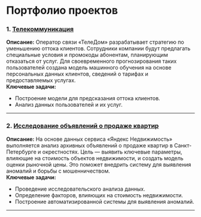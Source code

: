 # Портфолио проектов

### 1. [Телекоммуникация](https://github.com/trotsak/portfolio/blob/main/telecom_ds%20yandex.ipynb)  
**Описание:** Оператор связи «ТелеДом» разрабатывает стратегию по уменьшению оттока клиентов. Сотрудники компании будут предлагать специальные условия и промокоды абонентам, планирующим отказаться от услуг. Для своевременного прогнозирования таких пользователей создана модель машинного обучения на основе персональных данных клиентов, сведений о тарифах и предоставляемых услугах.  
**Ключевые задачи:**  
- Построение модели для предсказания оттока клиентов.  
- Анализ данных пользователей и их услуг.  

---

### 2. [Исследование объявлений о продаже квартир](https://github.com/trotsak/portfolio/blob/main/real_estate.ipynb)  
**Описание:** На основе данных сервиса «Яндекс Недвижимость» выполняется анализ архивных объявлений о продаже квартир в Санкт-Петербурге и окрестностях. Цель — выявить ключевые параметры, влияющие на стоимость объектов недвижимости, и создать модель оценки рыночной цены. Это поможет внедрить систему для выявления аномалий и борьбы с мошенничеством.  
**Ключевые задачи:**  
- Проведение исследовательского анализа данных.  
- Определение факторов, влияющих на стоимость недвижимости.  
- Построение автоматизированной системы для выявления аномалий.  

--- 
